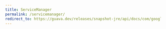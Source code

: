 ```yaml
---
title: ServiceManager
permalink: /servicemanager/
redirect_to: https://guava.dev/releases/snapshot-jre/api/docs/com/google/common/util/concurrent/ServiceManager.html
---
```

